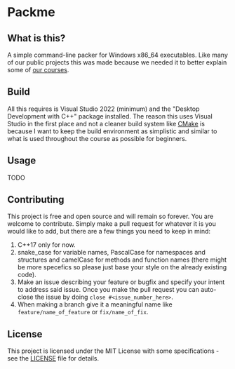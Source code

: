 # Packme

## What is this?

A simple command-line packer for Windows x86_64 executables. Like many of our public projects this was made because we needed it to better explain 
some of [our courses](https://haxo.games/courses).

## Build

All this requires is Visual Studio 2022 (minimum) and the "Desktop Development with C++" package installed. The reason this uses Visual Studio in the first place and not a
cleaner build system like [CMake](https://cmake.org/) is because I want to keep the build environment as simplistic and similar to what is used throughout the course as possible for beginners.

## Usage

TODO

## Contributing

This project is free and open source and will remain so forever. You are welcome to contribute. Simply make a pull request for whatever it is you would like to add, but
there are a few things you need to keep in mind:
1. C++17 only for now.
2. snake_case for variable names, PascalCase for namespaces and structures and camelCase for methods and function names (there might be more specefics so please just
base your style on the already existing code).
3. Make an issue describing your feature or bugfix and specify your intent to address said issue. Once you make the pull request you can auto-close the issue by doing `close #<issue_number_here>`.
4. When making a branch give it a meaningful name like `feature/name_of_feature` or `fix/name_of_fix`.

## License

This project is licensed under the MIT License with some specifications - see the [LICENSE](LICENSE) file for details.